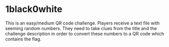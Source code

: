 # 1black0white
This is an easy/medium QR code challenge. Players receive a text file with seeming random numbers. They need to take clues from the title and the challenge description in order to convert these numbers to a QR code which contains the flag. 
